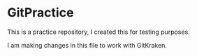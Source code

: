 # GitPractice
This is a practice repository, I created this for testing purposes.

I am making changes in this file to work with GitKraken.
